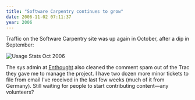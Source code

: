 ```yaml
---
title: "Software Carpentry continues to grow"
date: 2006-11-02 07:11:37
year: 2006
---
```

Traffic on the Software Carpentry site was up again in October, after a dip in September:

<img alt="Usage Stats Oct 2006" id="image705" src="{{'/files/2006/11/usage.png' | relative_url}}" />

The sys admin at <a href="http://www.enthought.com">Enthought</a> also cleaned the comment spam out of the Trac they gave me to manage the project.  I have two dozen more minor tickets to file from email I've received in the last few weeks (much of it from Germany).  Still waiting for people to start contributing content—any volunteers?

